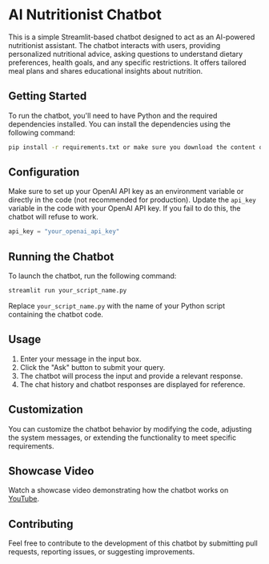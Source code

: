 # AI Nutritionist Chatbot

This is a simple Streamlit-based chatbot designed to act as an AI-powered nutritionist assistant. The chatbot interacts with users, providing personalized nutritional advice, asking questions to understand dietary preferences, health goals, and any specific restrictions. It offers tailored meal plans and shares educational insights about nutrition.

## Getting Started

To run the chatbot, you'll need to have Python and the required dependencies installed. You can install the dependencies using the following command:

```bash
pip install -r requirements.txt or make sure you download the content of the requirement file
```

## Configuration

Make sure to set up your OpenAI API key as an environment variable or directly in the code (not recommended for production). Update the `api_key` variable in the code with your OpenAI API key. If you fail to do this, the chatbot will refuse to work.

```python
api_key = "your_openai_api_key"
```

## Running the Chatbot

To launch the chatbot, run the following command:

```bash
streamlit run your_script_name.py
```

Replace `your_script_name.py` with the name of your Python script containing the chatbot code.

## Usage

1. Enter your message in the input box.
2. Click the "Ask" button to submit your query.
3. The chatbot will process the input and provide a relevant response.
4. The chat history and chatbot responses are displayed for reference.

## Customization

You can customize the chatbot behavior by modifying the code, adjusting the system messages, or extending the functionality to meet specific requirements.

## Showcase Video

Watch a showcase video demonstrating how the chatbot works on [YouTube](https://www.youtube.com/watch?v=SETkjZUFs2Y).

## Contributing

Feel free to contribute to the development of this chatbot by submitting pull requests, reporting issues, or suggesting improvements.

